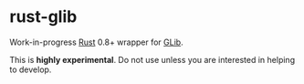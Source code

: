 # rust-glib

Work-in-progress [Rust](https://github.com/mozilla/rust) 0.8+ wrapper for [GLib](https://developer.gnome.org/glib/).

This is **highly experimental**. Do not use unless you are interested in helping to develop.